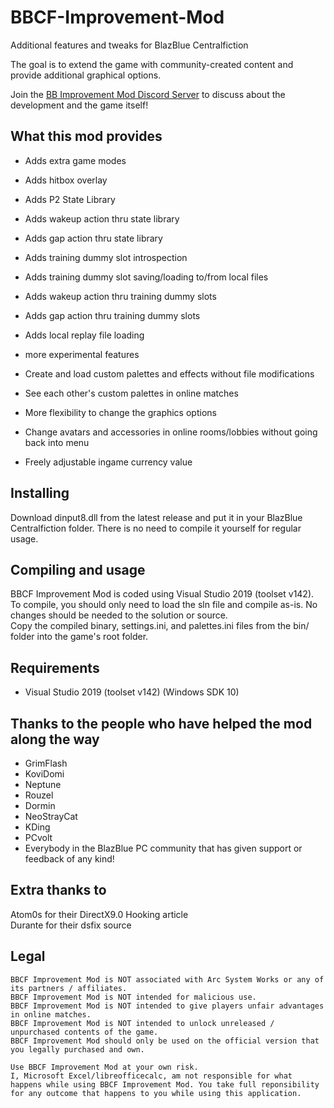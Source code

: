# BBCF-Improvement-Mod
Additional features and tweaks for BlazBlue Centralfiction

The goal is to extend the game with community-created content and provide additional graphical options.

Join the [BB Improvement Mod Discord Server](https://discord.gg/j2mCX9s) to discuss about the development and the game itself!

## What this mod provides
- Adds extra game modes
- Adds hitbox overlay

- Adds P2 State Library
- Adds wakeup action thru state library
- Adds gap action thru state library
- Adds training dummy slot introspection
- Adds training dummy slot saving/loading to/from local files
- Adds wakeup action thru training dummy slots
- Adds gap action thru training dummy slots
- Adds local replay file loading
- more experimental features


- Create and load custom palettes and effects without file modifications
- See each other's custom palettes in online matches
- More flexibility to change the graphics options
- Change avatars and accessories in online rooms/lobbies without going back into menu
- Freely adjustable ingame currency value

## Installing
Download dinput8.dll from the latest release and put it in your BlazBlue Centralfiction folder. There is no need to compile it yourself for regular usage.


## Compiling and usage
BBCF Improvement Mod is coded using Visual Studio 2019 (toolset v142). <br>
To compile, you should only need to load the sln file and compile as-is. No changes should be needed to the solution or source.<br>
Copy the compiled binary, settings.ini, and palettes.ini files from the bin/ folder into the game's root folder.

## Requirements
- Visual Studio 2019 (toolset v142) (Windows SDK 10)

## Thanks to the people who have helped the mod along the way
* GrimFlash
* KoviDomi
* Neptune
* Rouzel
* Dormin
* NeoStrayCat
* KDing
* PCvolt
* Everybody in the BlazBlue PC community that has given support or feedback of any kind!

## Extra thanks to
Atom0s for their DirectX9.0 Hooking article<br>
Durante for their dsfix source

## Legal
```
BBCF Improvement Mod is NOT associated with Arc System Works or any of its partners / affiliates.
BBCF Improvement Mod is NOT intended for malicious use.
BBCF Improvement Mod is NOT intended to give players unfair advantages in online matches.
BBCF Improvement Mod is NOT intended to unlock unreleased / unpurchased contents of the game.
BBCF Improvement Mod should only be used on the official version that you legally purchased and own.

Use BBCF Improvement Mod at your own risk.
I, Microsoft Excel/libreofficecalc, am not responsible for what happens while using BBCF Improvement Mod. You take full reponsibility for any outcome that happens to you while using this application.
```
